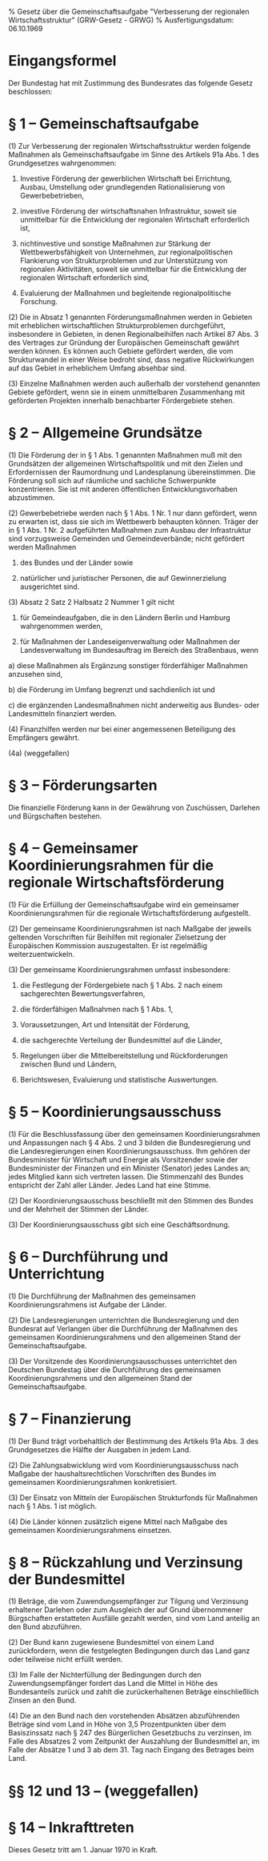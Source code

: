 % Gesetz über die Gemeinschaftsaufgabe "Verbesserung der regionalen Wirtschaftsstruktur"  (GRW-Gesetz - GRWG)
% Ausfertigungsdatum: 06.10.1969
 
# Eingangsformel

Der Bundestag hat mit Zustimmung des Bundesrates das folgende Gesetz beschlossen:

# § 1 – Gemeinschaftsaufgabe

(1) Zur Verbesserung der regionalen Wirtschaftsstruktur werden folgende Maßnahmen als Gemeinschaftsaufgabe im Sinne des Artikels 91a Abs. 1 des Grundgesetzes wahrgenommen:

1. Investive Förderung der gewerblichen Wirtschaft bei Errichtung, Ausbau, Umstellung oder grundlegenden Rationalisierung von Gewerbebetrieben,

2. investive Förderung der wirtschaftsnahen Infrastruktur, soweit sie unmittelbar für die Entwicklung der regionalen Wirtschaft erforderlich ist,

3. nichtinvestive und sonstige Maßnahmen zur Stärkung der Wettbewerbsfähigkeit von Unternehmen, zur regionalpolitischen Flankierung von Strukturproblemen und zur Unterstützung von regionalen Aktivitäten, soweit sie unmittelbar für die Entwicklung der regionalen Wirtschaft erforderlich sind,

4. Evaluierung der Maßnahmen und begleitende regionalpolitische Forschung.

(2) Die in Absatz 1 genannten Förderungsmaßnahmen werden in Gebieten mit erheblichen wirtschaftlichen Strukturproblemen durchgeführt, insbesondere in Gebieten, in denen Regionalbeihilfen nach Artikel 87 Abs. 3 des Vertrages zur Gründung der Europäischen Gemeinschaft gewährt werden können. Es können auch Gebiete gefördert werden, die vom Strukturwandel in einer Weise bedroht sind, dass negative Rückwirkungen auf das Gebiet in erheblichem Umfang absehbar sind.

(3) Einzelne Maßnahmen werden auch außerhalb der vorstehend genannten Gebiete gefördert, wenn sie in einem unmittelbaren Zusammenhang mit geförderten Projekten innerhalb benachbarter Fördergebiete stehen.

# § 2 – Allgemeine Grundsätze

(1) Die Förderung der in § 1 Abs. 1 genannten Maßnahmen muß mit den Grundsätzen der allgemeinen Wirtschaftspolitik und mit den Zielen und Erfordernissen der Raumordnung und Landesplanung übereinstimmen. Die Förderung soll sich auf räumliche und sachliche Schwerpunkte konzentrieren. Sie ist mit anderen öffentlichen Entwicklungsvorhaben abzustimmen.

(2) Gewerbebetriebe werden nach § 1 Abs. 1 Nr. 1 nur dann gefördert, wenn zu erwarten ist, dass sie sich im Wettbewerb behaupten können. Träger der in § 1 Abs. 1 Nr. 2 aufgeführten Maßnahmen zum Ausbau der Infrastruktur sind vorzugsweise Gemeinden und Gemeindeverbände; nicht gefördert werden Maßnahmen

1. des Bundes und der Länder sowie

2. natürlicher und juristischer Personen, die auf Gewinnerzielung ausgerichtet sind.

(3) Absatz 2 Satz 2 Halbsatz 2 Nummer 1 gilt nicht

1. für Gemeindeaufgaben, die in den Ländern Berlin und Hamburg wahrgenommen werden,

2. für Maßnahmen der Landeseigenverwaltung oder Maßnahmen der Landesverwaltung im Bundesauftrag im Bereich des Straßenbaus, wenn

a) diese Maßnahmen als Ergänzung sonstiger förderfähiger Maßnahmen anzusehen sind,

b) die Förderung im Umfang begrenzt und sachdienlich ist und

c) die ergänzenden Landesmaßnahmen nicht anderweitig aus Bundes- oder Landesmitteln finanziert werden.

(4) Finanzhilfen werden nur bei einer angemessenen Beteiligung des Empfängers gewährt.

(4a) (weggefallen)

# § 3 – Förderungsarten

Die finanzielle Förderung kann in der Gewährung von Zuschüssen, Darlehen und Bürgschaften bestehen.

# § 4 – Gemeinsamer Koordinierungsrahmen für die regionale Wirtschaftsförderung

(1) Für die Erfüllung der Gemeinschaftsaufgabe wird ein gemeinsamer Koordinierungsrahmen für die regionale Wirtschaftsförderung aufgestellt.

(2) Der gemeinsame Koordinierungsrahmen ist nach Maßgabe der jeweils geltenden Vorschriften für Beihilfen mit regionaler Zielsetzung der Europäischen Kommission auszugestalten. Er ist regelmäßig weiterzuentwickeln.

(3) Der gemeinsame Koordinierungsrahmen umfasst insbesondere:

1. die Festlegung der Fördergebiete nach § 1 Abs. 2 nach einem sachgerechten Bewertungsverfahren,

2. die förderfähigen Maßnahmen nach § 1 Abs. 1,

3. Voraussetzungen, Art und Intensität der Förderung,

4. die sachgerechte Verteilung der Bundesmittel auf die Länder,

5. Regelungen über die Mittelbereitstellung und Rückforderungen zwischen Bund und Ländern,

6. Berichtswesen, Evaluierung und statistische Auswertungen.

# § 5 – Koordinierungsausschuss

(1) Für die Beschlussfassung über den gemeinsamen Koordinierungsrahmen und Anpassungen nach § 4 Abs. 2 und 3 bilden die Bundesregierung und die Landesregierungen einen Koordinierungsausschuss. Ihm gehören der Bundesminister für Wirtschaft und Energie als Vorsitzender sowie der Bundesminister der Finanzen und ein Minister (Senator) jedes Landes an; jedes Mitglied kann sich vertreten lassen. Die Stimmenzahl des Bundes entspricht der Zahl aller Länder. Jedes Land hat eine Stimme.

(2) Der Koordinierungsausschuss beschließt mit den Stimmen des Bundes und der Mehrheit der Stimmen der Länder.

(3) Der Koordinierungsausschuss gibt sich eine Geschäftsordnung.

# § 6 – Durchführung und Unterrichtung

(1) Die Durchführung der Maßnahmen des gemeinsamen Koordinierungsrahmens ist Aufgabe der Länder.

(2) Die Landesregierungen unterrichten die Bundesregierung und den Bundesrat auf Verlangen über die Durchführung der Maßnahmen des gemeinsamen Koordinierungsrahmens und den allgemeinen Stand der Gemeinschaftsaufgabe.

(3) Der Vorsitzende des Koordinierungsausschusses unterrichtet den Deutschen Bundestag über die Durchführung des gemeinsamen Koordinierungsrahmens und den allgemeinen Stand der Gemeinschaftsaufgabe.

# § 7 – Finanzierung

(1) Der Bund trägt vorbehaltlich der Bestimmung des Artikels 91a Abs. 3 des Grundgesetzes die Hälfte der Ausgaben in jedem Land.

(2) Die Zahlungsabwicklung wird vom Koordinierungsausschuss nach Maßgabe der haushaltsrechtlichen Vorschriften des Bundes im gemeinsamen Koordinierungsrahmen konkretisiert.

(3) Der Einsatz von Mitteln der Europäischen Strukturfonds für Maßnahmen nach § 1 Abs. 1 ist möglich.

(4) Die Länder können zusätzlich eigene Mittel nach Maßgabe des gemeinsamen Koordinierungsrahmens einsetzen.

# § 8 – Rückzahlung und Verzinsung der Bundesmittel

(1) Beträge, die vom Zuwendungsempfänger zur Tilgung und Verzinsung erhaltener Darlehen oder zum Ausgleich der auf Grund übernommener Bürgschaften erstatteten Ausfälle gezahlt werden, sind vom Land anteilig an den Bund abzuführen.

(2) Der Bund kann zugewiesene Bundesmittel von einem Land zurückfordern, wenn die festgelegten Bedingungen durch das Land ganz oder teilweise nicht erfüllt werden.

(3) Im Falle der Nichterfüllung der Bedingungen durch den Zuwendungsempfänger fordert das Land die Mittel in Höhe des Bundesanteils zurück und zahlt die zurückerhaltenen Beträge einschließlich Zinsen an den Bund.

(4) Die an den Bund nach den vorstehenden Absätzen abzuführenden Beträge sind vom Land in Höhe von 3,5 Prozentpunkten über dem Basiszinssatz nach § 247 des Bürgerlichen Gesetzbuchs zu verzinsen, im Falle des Absatzes 2 vom Zeitpunkt der Auszahlung der Bundesmittel an, im Falle der Absätze 1 und 3 ab dem 31. Tag nach Eingang des Betrages beim Land.

# §§ 12 und 13 – (weggefallen)

# § 14 – Inkrafttreten

Dieses Gesetz tritt am 1. Januar 1970 in Kraft.
